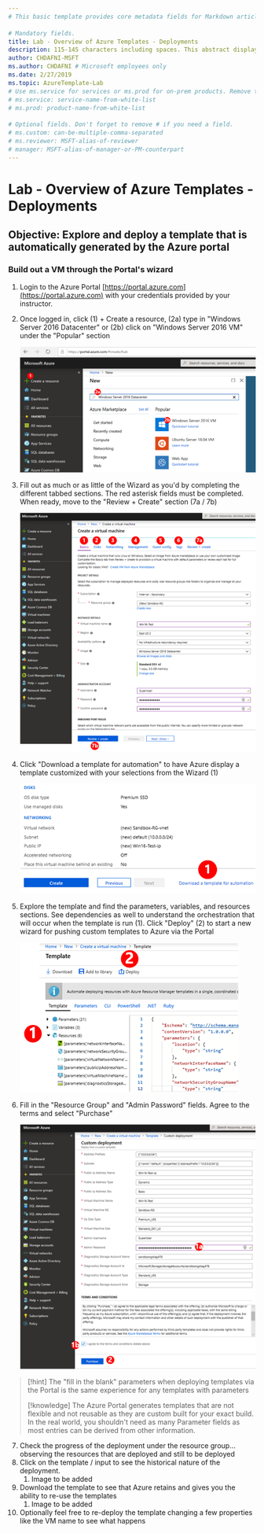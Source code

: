 ```yaml
---
# This basic template provides core metadata fields for Markdown articles on docs.microsoft.com.

# Mandatory fields.
title: Lab - Overview of Azure Templates - Deployments
description: 115-145 characters including spaces. This abstract displays in the search result.
author: CHDAFNI-MSFT
ms.author: CHDAFNI # Microsoft employees only
ms.date: 2/27/2019
ms.topic: AzureTemplate-Lab
# Use ms.service for services or ms.prod for on-prem products. Remove the # before the relevant field.
# ms.service: service-name-from-white-list
# ms.prod: product-name-from-white-list

# Optional fields. Don't forget to remove # if you need a field.
# ms.custom: can-be-multiple-comma-separated
# ms.reviewer: MSFT-alias-of-reviewer
# manager: MSFT-alias-of-manager-or-PM-counterpart
---
```

# Lab - Overview of Azure Templates - Deployments

## Objective: Explore and deploy a template that is automatically generated by the Azure portal

### Build out a VM through the Portal's wizard

1. Login to the Azure Portal [https://portal.azure.com](https://portal.azure.com) with your credentials provided by your instructor.
1. Once logged in, click (1) + Create a resource, (2a) type in "Windows Server 2016 Datacenter" or (2b) click on "Windows Server 2016 VM" under the "Popular" section

    ![Azure Portal Step 1](../../../Lab_Files/Images/ARM&#32;Templates&#32;-&#32;Overview&#32;of&#32;Azure&#32;Templates&#32;-&#32;lab_step1.png)

1. Fill out as much or as little of the Wizard as you'd by completing the different tabbed sections. The red asterisk fields must be completed. When ready, move to the "Review + Create" section (7a / 7b)

    ![Azure Portal Step 3](../../../Lab_Files/Images/ARM&#32;Templates&#32;-&#32;Overview&#32;of&#32;Azure&#32;Templates&#32;-&#32;lab_step3.png)

1. Click "Download a template for automation" to have Azure display a template customized with your selections from the Wizard (1)

    ![Azure Portal Step 4](../../../Lab_Files/Images/ARM&#32;Templates&#32;-&#32;Overview&#32;of&#32;Azure&#32;Templates&#32;-&#32;lab_step4.png)

1. Explore the template and find the parameters, variables, and resources sections. See dependencies as well to understand the orchestration that will occur when the template is run (1). Click "Deploy" (2) to start a new wizard for pushing custom templates to Azure via the Portal

    ![Azure Portal Step 5](../../../Lab_Files/Images/ARM&#32;Templates&#32;-&#32;Overview&#32;of&#32;Azure&#32;Templates&#32;-&#32;lab_step5.png)

1. Fill in the "Resource Group" and "Admin Password" fields. Agree to the terms and select "Purchase"

    ![Azure Portal Step 6](../../../Lab_Files/Images/ARM&#32;Templates&#32;-&#32;Overview&#32;of&#32;Azure&#32;Templates&#32;-&#32;lab_step6.png)

> [!hint] The "fill in the blank" parameters when deploying templates via the Portal is the same experience for any templates with parameters
>
> [!knowledge] The Azure Portal generates templates that are not flexible and not reusable as they are custom built for your exact build. In the real world, you shouldn't need as many Parameter fields as most entries can be derived from other information.

7. Check the progress of the deployment under the resource group… observing the resources that are deployed and still to be deployed
1. Click on the template / input to see the historical nature of the deployment.
   1. Image to be added
1. Download the template to see that Azure retains and gives you the ability to re-use the templates
   1. Image to be added
1. Optionally feel free to re-deploy the template changing a few properties like the VM name to see what happens